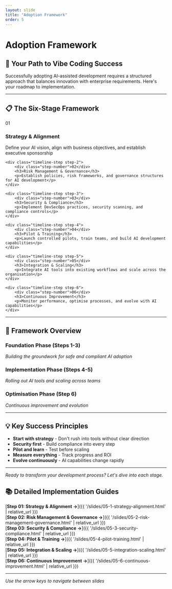 ```yaml
---
layout: slide
title: "Adoption Framework"
order: 5
---
```


# Adoption Framework

## 🚀 Your Path to Vibe Coding Success

Successfully adopting AI-assisted development requires a structured approach that balances innovation with enterprise requirements. Here's your roadmap to implementation.

---

## 📋 The Six-Stage Framework

<div class="adoption-timeline">
    <div class="timeline-step step-1">
        <div class="step-number">01</div>
        <h3>Strategy & Alignment</h3>
        <p>Define your AI vision, align with business objectives, and establish executive sponsorship</p>
    </div>
    
    <div class="timeline-step step-2">
        <div class="step-number">02</div>
        <h3>Risk Management & Governance</h3>
        <p>Establish policies, risk frameworks, and governance structures for AI development</p>
    </div>
    
    <div class="timeline-step step-3">
        <div class="step-number">03</div>
        <h3>Security & Compliance</h3>
        <p>Implement DevSecOps practices, security scanning, and compliance controls</p>
    </div>
    
    <div class="timeline-step step-4">
        <div class="step-number">04</div>
        <h3>Pilot & Training</h3>
        <p>Launch controlled pilots, train teams, and build AI development capabilities</p>
    </div>
    
    <div class="timeline-step step-5">
        <div class="step-number">05</div>
        <h3>Integration & Scaling</h3>
        <p>Integrate AI tools into existing workflows and scale across the organisation</p>
    </div>
    
    <div class="timeline-step step-6">
        <div class="step-number">06</div>
        <h3>Continuous Improvement</h3>
        <p>Monitor performance, optimise processes, and evolve with AI capabilities</p>
    </div>
</div>

---

## 🎯 Framework Overview

### **Foundation Phase (Steps 1-3)**
*Building the groundwork for safe and compliant AI adoption*

### **Implementation Phase (Steps 4-5)**
*Rolling out AI tools and scaling across teams*

### **Optimisation Phase (Step 6)**
*Continuous improvement and evolution*

---

## 💡 Key Success Principles

- **Start with strategy** - Don't rush into tools without clear direction
- **Security first** - Build compliance into every step
- **Pilot and learn** - Test before scaling
- **Measure everything** - Track progress and ROI
- **Evolve continuously** - AI capabilities change rapidly

---

*Ready to transform your development process? Let's dive into each stage.*

## 📚 Detailed Implementation Guides

[**Step 01: Strategy & Alignment →**]({{ '/slides/05-1-strategy-alignment.html' | relative_url }})  
[**Step 02: Risk Management & Governance →**]({{ '/slides/05-2-risk-management-governance.html' | relative_url }})  
[**Step 03: Security & Compliance →**]({{ '/slides/05-3-security-compliance.html' | relative_url }})  
[**Step 04: Pilot & Training →**]({{ '/slides/05-4-pilot-training.html' | relative_url }})  
[**Step 05: Integration & Scaling →**]({{ '/slides/05-5-integration-scaling.html' | relative_url }})  
[**Step 06: Continuous Improvement →**]({{ '/slides/05-6-continuous-improvement.html' | relative_url }})

---

*Use the arrow keys to navigate between slides*
